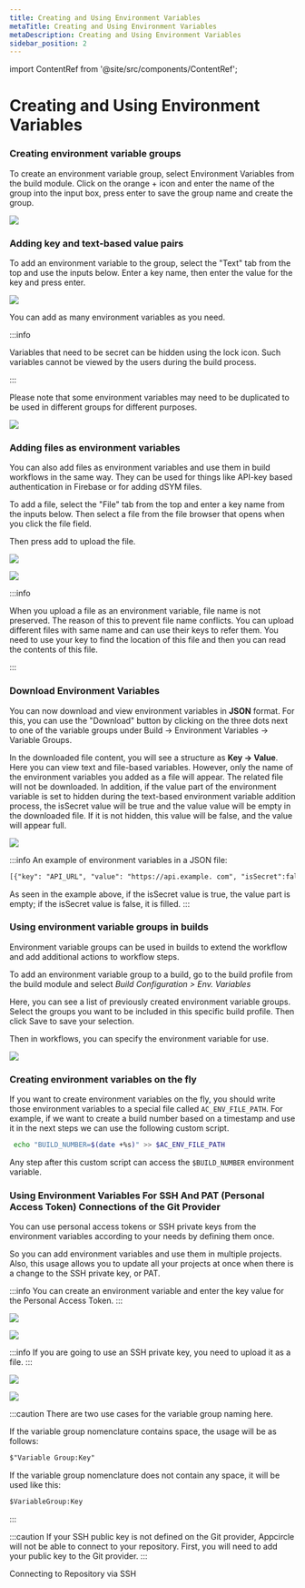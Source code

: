 ```yaml
---
title: Creating and Using Environment Variables
metaTitle: Creating and Using Environment Variables
metaDescription: Creating and Using Environment Variables
sidebar_position: 2
---
```


import ContentRef from '@site/src/components/ContentRef';

# Creating and Using Environment Variables

### Creating environment variable groups

To create an environment variable group, select Environment Variables from the build module. Click on the orange + icon and enter the name of the group into the input box, press enter to save the group name and create the group.

![](<https://cdn.appcircle.io/docs/assets/image (76).png>)

### Adding key and text-based value pairs

To add an environment variable to the group, select the "Text" tab from the top and use the inputs below. Enter a key name, then enter the value for the key and press enter.

![](<https://cdn.appcircle.io/docs/assets/image (77).png>)

You can add as many environment variables as you need.

:::info

Variables that need to be secret can be hidden using the lock icon. Such variables cannot be viewed by the users during the build process.

:::

Please note that some environment variables may need to be duplicated to be used in different groups for different purposes.

![](<https://cdn.appcircle.io/docs/assets/image (78).png>)

### Adding files as environment variables

You can also add files as environment variables and use them in build workflows in the same way. They can be used for things like API-key based authentication in Firebase or for adding dSYM files.

To add a file, select the "File" tab from the top and enter a key name from the inputs below. Then select a file from the file browser that opens when you click the file field.

Then press add to upload the file.

![](<https://cdn.appcircle.io/docs/assets/image (79).png>)

![](<https://cdn.appcircle.io/docs/assets/image (80).png>)

:::info

When you upload a file as an environment variable, file name is not preserved. The reason of this to prevent file name conflicts. You can upload different files with same name and can use their keys to refer them. You need to use your key to find the location of this file and then you can read the contents of this file.

:::

### Download Environment Variables

You can now download and view environment variables in <b>JSON</b> format. For this, you can use the "Download" button by clicking on the three dots next to one of the variable groups under Build -> Environment Variables -> Variable Groups.

In the downloaded file content, you will see a structure as <b>Key -> Value</b>. Here you can view text and file-based variables. However, only the name of the environment variables you added as a file will appear. The related file will not be downloaded. In addition, if the value part of the environment variable is set to hidden during the text-based environment variable addition process, the isSecret value will be true and the value value will be empty in the downloaded file. If it is not hidden, this value will be false, and the value will appear full.

![](<https://cdn.appcircle.io/docs/assets/down-variables.png>)

:::info
An example of environment variables in a JSON file:
```txt
[{"key": "API_URL", "value": "https://api.example. com", "isSecret":false, "id": "API_URL"},{"anahtar": "API_KEY", "value":"", "isSecret":true, "id": "API_KEY"},{"key": "API_SECRET", "value":"", "isSecret":true, "id": "API_SECRET"},{"key": "myFile", "value": "mykeys. json", "isSecret":false, "id": "myFile"}]
```
As seen in the example above, if the isSecret value is true, the value part is empty; if the isSecret value is false, it is filled.
:::


### Using environment variable groups in builds

Environment variable groups can be used in builds to extend the workflow and add additional actions to workflow steps.

To add an environment variable group to a build, go to the build profile from the build module and select _Build Configuration > Env. Variables_

Here, you can see a list of previously created environment variable groups. Select the groups you want to be included in this specific build profile. Then click Save to save your selection.

Then in workflows, you can specify the environment variable for use.

![](<https://cdn.appcircle.io/docs/assets/image (172).png>)

### Creating environment variables on the fly 

If you want to create environment variables on the fly, you should write those environment variables to a special file called `AC_ENV_FILE_PATH`. For example, if we want to create a build number based on a timestamp and use it in the next steps we can use the following custom script.

```bash
 echo "BUILD_NUMBER=$(date +%s)" >> $AC_ENV_FILE_PATH
```

Any step after this custom script can access the `$BUILD_NUMBER` environment variable. 

### Using Environment Variables For SSH And PAT (Personal Access Token) Connections of the Git Provider

You can use personal access tokens or SSH private keys from the environment variables according to your needs by defining them once.

So you can add environment variables and use them in multiple projects. Also, this usage allows you to update all your projects at once when there is a change to the SSH private key, or PAT.

:::info
You can create an environment variable and enter the key value for the Personal Access Token.
:::

![](<https://cdn.appcircle.io/docs/assets/variable-group-SSH-2.png>)

![](<https://cdn.appcircle.io/docs/assets/repocon-azure.png>)

:::info
If you are going to use an SSH private key, you need to upload it as a file.
:::

![](<https://cdn.appcircle.io/docs/assets/variable-group-ssh-main.png>)

![](<https://cdn.appcircle.io/docs/assets/sshconn-var.png>)

:::caution
There are two use cases for the variable group naming here.

If the variable group nomenclature contains space, the usage will be as follows:

```txt
$"Variable Group:Key"
```

If the variable group nomenclature does not contain any space, it will be used like this:

```txt
$VariableGroup:Key
```

:::

:::caution
If your SSH public key is not defined on the Git provider, Appcircle will not be able to connect to your repository. First, you will need to add your public key to the Git provider.
:::

<ContentRef url="/build/adding-a-build-profile/connecting-to-private-repository-via-ssh">Connecting to Repository via SSH</ContentRef>
